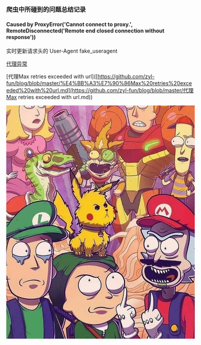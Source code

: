 ### 爬虫中所碰到的问题总结记录

#### Caused by ProxyError('Cannot connect to proxy.', RemoteDisconnected('Remote end closed connection without response'))

实时更新请求头的 User-Agent   fake_useragent



[代理异常](https://zhuanlan.zhihu.com/p/105602367)

[代理Max retries exceeded with url]([https://github.com/zyl-fun/blog/blob/master/%E4%BB%A3%E7%90%86Max%20retries%20exceeded%20with%20url.md](https://github.com/zyl-fun/blog/blob/master/代理Max retries exceeded with url.md))

![img](%E5%9B%BE%E7%89%87/d398-hvntnkp6748871.jpg)